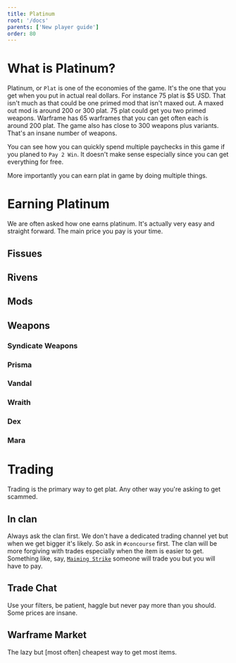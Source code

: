 ```yaml
---
title: Platinum
root: '/docs'
parents: ['New player guide']
order: 80
---
```


# What is Platinum?
Platinum, or `Plat` is one of the economies of the game. It's the one that you get when you put in actual real dollars. For instance 75 plat is $5 USD. That isn't much as that could be one primed mod that isn't maxed out. A maxed out mod is around 200 or 300 plat. 75 plat could get you two primed weapons. Warframe has 65 warframes that you can get often each is around 200 plat. The game also has close to 300 weapons plus variants. That's an insane number of weapons.

You can see how you can quickly spend multiple paychecks in this game if you planed to `Pay 2 Win`. It doesn't make sense especially since you can get everything for free. 

More importantly you can earn plat in game by doing multiple things.

# Earning Platinum
We are often asked how one earns platinum. It's actually very easy and straight forward. The main price you pay is your time.

## Fissues

## Rivens

## Mods

## Weapons
### Syndicate Weapons
### Prisma
### Vandal
### Wraith
### Dex
### Mara

# Trading
Trading is the primary way to get plat. Any other way you're asking to get scammed.

## In clan
Always ask the clan first. We don't have a dedicated trading channel yet but when we get bigger it's likely. So ask in `#concourse` first. The clan will be more forgiving with trades especially when the item is easier to get. Something like, say, [`Maiming Strike`](https://warframe.fandom.com/wiki/Maiming_Strike) someone will trade you but you will have to pay.

## Trade Chat
Use your filters, be patient, haggle but never pay more than you should. Some prices are insane.

## Warframe Market
The lazy but [most often] cheapest way to get most items.

